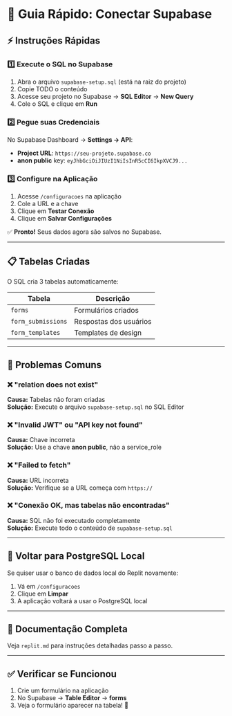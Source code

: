 # 🔌 Guia Rápido: Conectar Supabase

## ⚡ Instruções Rápidas

### 1️⃣ Execute o SQL no Supabase
1. Abra o arquivo `supabase-setup.sql` (está na raiz do projeto)
2. Copie TODO o conteúdo
3. Acesse seu projeto no Supabase → **SQL Editor** → **New Query**
4. Cole o SQL e clique em **Run**

### 2️⃣ Pegue suas Credenciais
No Supabase Dashboard → **Settings → API**:
- **Project URL**: `https://seu-projeto.supabase.co`
- **anon public** key: `eyJhbGciOiJIUzI1NiIsInR5cCI6IkpXVCJ9...`

### 3️⃣ Configure na Aplicação
1. Acesse `/configuracoes` na aplicação
2. Cole a URL e a chave
3. Clique em **Testar Conexão**
4. Clique em **Salvar Configurações**

✅ **Pronto!** Seus dados agora são salvos no Supabase.

---

## 📋 Tabelas Criadas

O SQL cria 3 tabelas automaticamente:

| Tabela | Descrição |
|--------|-----------|
| `forms` | Formulários criados |
| `form_submissions` | Respostas dos usuários |
| `form_templates` | Templates de design |

---

## 🐛 Problemas Comuns

### ❌ "relation does not exist"
**Causa:** Tabelas não foram criadas  
**Solução:** Execute o arquivo `supabase-setup.sql` no SQL Editor

### ❌ "Invalid JWT" ou "API key not found"
**Causa:** Chave incorreta  
**Solução:** Use a chave **anon public**, não a service_role

### ❌ "Failed to fetch"
**Causa:** URL incorreta  
**Solução:** Verifique se a URL começa com `https://`

### ❌ "Conexão OK, mas tabelas não encontradas"
**Causa:** SQL não foi executado completamente  
**Solução:** Execute todo o conteúdo de `supabase-setup.sql`

---

## 🔄 Voltar para PostgreSQL Local

Se quiser usar o banco de dados local do Replit novamente:
1. Vá em `/configuracoes`
2. Clique em **Limpar**
3. A aplicação voltará a usar o PostgreSQL local

---

## 📖 Documentação Completa

Veja `replit.md` para instruções detalhadas passo a passo.

---

## ✅ Verificar se Funcionou

1. Crie um formulário na aplicação
2. No Supabase → **Table Editor** → **forms**
3. Veja o formulário aparecer na tabela! 🎉
